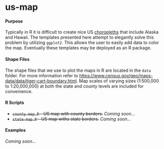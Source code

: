 # us-map

#### Purpose
Typically in R it is difficult to create nice US [choropleths](http://en.wikipedia.org/wiki/Choropleth) that include Alaska and Hawaii. The templates presented here attempt to elegantly solve this problem by utilizing `ggplot2`. This allows the user to easily add data to color the map. Eventually these templates may be deployed as an R package.

#### Shape Files
The shape files that we use to plot the maps in R are located in the `data` folder. For more information refer to https://www.census.gov/geo/maps-data/data/tiger-cart-boundary.html. Map scales of varying sizes (1:500,000 to 1:20,000,000) at both the state and county levels are included for convenience.

#### R Scripts
* ~~`county-map.R` - US map with county borders.~~ *Coming soon...*
* ~~`state-map.R` - US map withs state borders.~~ *Coming soon...*

#### Examples
*Coming soon...*

